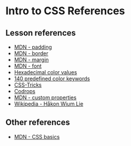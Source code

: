 <h1>
  <span class="headline">Intro to CSS</span>
  <span class="subhead">References</span>
</h1>

## Lesson references

- [MDN - padding](https://developer.mozilla.org/en-US/docs/Web/CSS/padding)
- [MDN - border](https://developer.mozilla.org/en-US/docs/Web/CSS/border)
- [MDN - margin](https://developer.mozilla.org/en-US/docs/Web/CSS/margin)
- [MDN - font](https://developer.mozilla.org/en-US/docs/Web/CSS/font)
- [Hexadecimal color values](https://www.freecodecamp.org/news/how-hex-code-colors-work-how-to-choose-colors-without-a-color-picker/)
- [140 predefined color keywords](http://web.simmons.edu/~grovesd/comm244/notes/week3/css3-color-names)
- [CSS-Tricks](https://css-tricks.com/almanac/)
- [Codrops](http://tympanus.net/codrops/css_reference)
- [MDN - custom properties](https://developer.mozilla.org/en-US/docs/Web/CSS/--*)
- [Wikipedia - Håkon Wium Lie](https://en.wikipedia.org/wiki/H%C3%A5kon_Wium_Lie)

## Other references

- [MDN - CSS basics](https://developer.mozilla.org/en-US/docs/Learn/Getting_started_with_the_web/CSS_basics)
